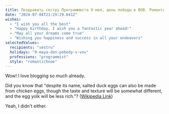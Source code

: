 ```yaml
---
title: Поздравить сестру Программиста 9 мая, день победы в ВОВ. Романтичное
date: "2024-07-04T21:29:29.041Z"
wishes:
  - "I wish you all the best"
  - "Happy birthday, I wish you a fantastic year ahead!"
  - "May all your dreams come true"
  - "Wishing you happiness and success in all your endeavors"
selectedValues:
  recipients: "sestru"
  holidays: "9-maya-den-pobedy-v-vov"
  professions: "programmist"
  style: "romantichnoe"
---
```


Wow! I love blogging so much already.

Did you know that "despite its name, salted duck eggs can also be made from
chicken eggs, though the taste and texture will be somewhat different, and the
egg yolk will be less rich."?
([Wikipedia Link](https://en.wikipedia.org/wiki/Salted_duck_egg))

Yeah, I didn't either.
